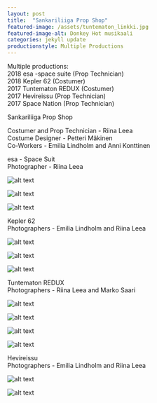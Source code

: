 ```yaml
---
layout: post
title:  "Sankariliiga Prop Shop"
featured-image: /assets/tuntematon_linkki.jpg
featured-image-alt: Donkey Hot musikaali 
categories: jekyll update
productionstyle: Multiple Productions
---
```


  Multiple productions:  
   2018 esa -space suite (Prop Technician)  
   2018 Kepler 62 (Costumer)  
   2017 Tuntematon REDUX (Costumer)  
   2017 Hevireissu (Prop Technician)  
   2017 Space Nation (Prop Technician)  

Sankariliiga Prop Shop

  Costumer and Prop Technician - Riina Leea  
  Costume Designer - Petteri Mäkinen  
  Co-Workers - Emilia Lindholm and Anni Konttinen  

  esa - Space Suit  
  Photographer - Riina Leea  

![alt text](/assets/projects/liiga1.jpg)

![alt text](/assets/projects/liiga2.jpg)

![alt text](/assets/projects/liiga3.jpg)

  Kepler 62  
  Photographers - Emilia Lindholm and Riina Leea  

![alt text](/assets/projects/liiga4.jpg)

![alt text](/assets/projects/liiga5.jpg)

![alt text](/assets/projects/liiga6.jpg)

  Tuntematon REDUX  
  Photographers - Riina Leea and Marko Saari  

![alt text](/assets/projects/liiga7.jpg)

![alt text](/assets/projects/liiga8.jpg)

![alt text](/assets/projects/liiga9.jpg)

![alt text](/assets/projects/liiga10.jpg)

  Hevireissu  
  Photographers - Emilia Lindholm and Riina Leea  

![alt text](/assets/projects/liiga11.jpg)

![alt text](/assets/projects/liiga12.jpg)